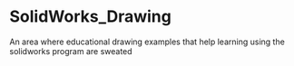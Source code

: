 # SolidWorks_Drawing
An area where educational drawing examples that help learning using the solidworks program are sweated
